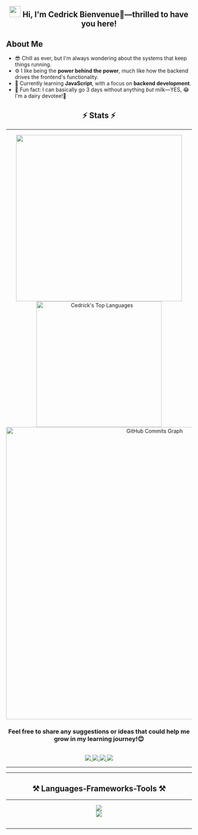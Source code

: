 <h2 align="center"><img src="https://raw.githubusercontent.com/MartinHeinz/MartinHeinz/master/wave.gif" width="30px"> Hi, I'm Cedrick Bienvenue🙂—thrilled to have you here!</h2>

## About Me
- 😎 Chill as ever, but I'm always wondering about the systems that keep things running.
- ⚙️ I like being the **power behind the power**, much like how the backend drives the frontend's functionality.
- 🔭 Currently learning **JavaScript**, with a focus on **backend development**.  
- 🥛 Fun fact: I can basically go 3 days without anything *but* milk—YES, 😂I'm a dairy devotee!🐄  

<h2 align="center">⚡ Stats ⚡</h2>
<hr/>
<div align="center">
    <img width="450" src="https://github-readme-stats.vercel.app/api?username=cedrick13bienvenue&show_icons=true&locale=en&theme=react&rank_icon=github&border_radius=10">
    <img width="340" src="https://github-readme-stats.vercel.app/api/top-langs?username=cedrick13bienvenue&show_icons=true&locale=en&layout=compact&theme=react&border_radius=10" alt="Cedrick's Top Languages">
    <img align="center" width="790" src="https://github-readme-activity-graph.vercel.app/graph?username=cedrick13bienvenue&&color=ffffff&line=6366f1&point=ffff&layout=compact&theme=react&custom_title=GitHub%20Commits%20Graph" alt="GitHub Commits Graph">
</div>

<h3 align="center">Feel free to share any suggestions or ideas that could help me grow in my learning journey!😊</h3>
<br/>

<div align="center"> 
  <a href="mailto:cedrick13bienvenue@gmail.com">
    <img src="https://img.shields.io/badge/Gmail-333333?style=for-the-badge&logo=gmail&logoColor=red" />
  </a>
  <a href="https://www.linkedin.com/in/cedrick-bienvenue-256317298/" target="_blank">
    <img src="https://img.shields.io/badge/LinkedIn-0077B5?style=for-the-badge&logo=linkedin&logoColor=white" target="_blank" />
  </a>
  <a href="https://www.instagram.com/cedrick13bienvenue/" target="_blank">
     <img src="https://img.shields.io/badge/Instagram-E4405F?style=for-the-badge&logo=instagram&logoColor=white" target="_blank" />
  </a>
  <a href="https://twitter.com/cedrique_13" target="_blank">
     <img src="https://img.shields.io/badge/Twitter-1DA1F2?style=for-the-badge&logo=twitter&logoColor=white" target="_blank" />
  </a>
</div>

<hr/>
<hr/>

<h2 align="center">⚒️ Languages-Frameworks-Tools ⚒️</h2>
<hr/>

<div align="center">
    <img src="https://skillicons.dev/icons?i=javascript,html,express,mongodb,git,github,css,tailwind,nodejs,vercel" /><br/>
    <img src="https://skillicons.dev/icons?i=docker,postgresql,typescript,kubernetes,mysql,react,postman,python" />
</div>

<br/>
<hr/>
